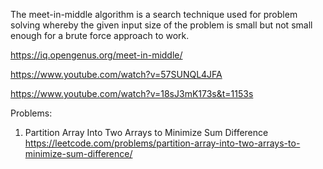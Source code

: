 The meet-in-middle algorithm is a search technique used for problem solving whereby the given input size of the problem is small but not small enough for a brute force approach to work.

https://iq.opengenus.org/meet-in-middle/

https://www.youtube.com/watch?v=57SUNQL4JFA

https://www.youtube.com/watch?v=18sJ3mK173s&t=1153s

Problems:

1. Partition Array Into Two Arrays to Minimize Sum Difference
https://leetcode.com/problems/partition-array-into-two-arrays-to-minimize-sum-difference/

